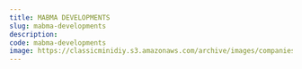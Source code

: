 ```yaml
---
title: MABMA DEVELOPMENTS
slug: mabma-developments
description:
code: mabma-developments
image: https://classicminidiy.s3.amazonaws.com/archive/images/companies/wp8a8eea7c_06.png
---
```


<!-- Content of the page -->

##

    